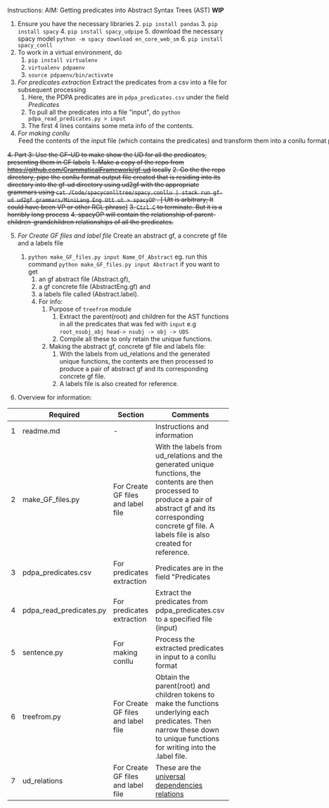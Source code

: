 Instructions:
AIM: Getting predicates into Abstract Syntax Trees (AST) **WIP**

1. Ensure you have the necessary libraries
   2. `pip install pandas`
   3. `pip install spacy`
   4. `pip install spacy_udpipe`
   5. download the necessary spacy model `python -m spacy download en_core_web_sm`
   6. `pip install spacy_conll`
2. To work in a virtual environment, do
   1. `pip install virtualenv`
   2. `virtualenv pdpaenv`
   3. `source pdpaenv/bin/activate`
3. *For predicates extraction* Extract the predicates from a csv into a file for subsequent processing
   1. Here, the PDPA predicates are in `pdpa_predicates.csv` under the field *Predicates*
   2. To pull all the predicates into a file "input", do `python pdpa_read_predicates.py > input`
   3. The first 4 lines contains some meta info of the contents.
4. *For making conllu* <Option> Feed the contents of the `input` file (which contains the predicates) and transform them into a conllu format
   1. `python sentence.py input` will output the predicates in `input` into a conllu format at `spacy.conllu`

~~4. Part 3: Use the GF-UD to make show the UD for all the predicates, presenting them in GF labels~~
   ~~1. Make a copy of the repo from https://github.com/GrammaticalFramework/gf-ud locally~~
   ~~2. Go the the repo directory, pipe the conllu format output file created that is residing into its directory into the gf-ud directory using ud2gf with the appropriate grammars using `cat /Code/spacyconlltree/spacy.conllu | stack run gf-ud ud2gf grammars/MiniLang Eng Utt ut > spacyOP` . [ Utt is arbitrary; It could have been VP or other RGL phrase]~~
   ~~3. `Ctrl C` to terminate. But it is a horribly long process~~
   ~~4. spacyOP will contain the relationship of parent-children-grandchildren relationships of all the predicates.~~

5. *For Create GF files and label file* Create an abstract gf, a concrete gf file and a labels file
   1. `python make_GF_files.py input Name_Of_Abstract` eg. run this command `python make_GF_files.py input Abstract` if you want to get
      1. an gf abstract file (Abstract.gf),
      2. a gf concrete file (AbstractEng.gf) and
      3. a labels file called (Abstract.label).
      4. For info:
         1. Purpose of `treefrom` module
            1. Extract the parent(root) and children for the AST functions in all the predicates that was fed with `input` e.g `root_nsubj_obj head-> nsubj -> obj -> UDS`
            2. Compile all these to only retain the unique functions.
         2. Making the abstract gf, concrete gf file and labels file:
            1. With the labels from ud_relations and the generated unique functions, the contents are then processed to produce a pair of abstract gf and its corresponding concrete gf file.
            2. A labels file is also created for reference.

6. Overview for information:

|   	|  Required 	            | Section  	                           | Comments   	                              |
|---	|---	                     |---	                                 |---	                                       |
|  1 	| readme.md  	            |  - 	                                 | Instructions and information 	            |
|  2 	| make_GF_files.py 	      | For Create GF files and label file   | With the labels from ud_relations and the generated unique functions, the contents are then processed to produce a pair of abstract gf and its corresponding concrete gf file. A labels file is also created for reference. 	|
|  3 	| pdpa_predicates.csv  	   | For predicates extraction            | Predicates are in the field "Predicates  	|
|  4 	| pdpa_read_predicates.py  | For predicates extraction            | Extract the predicates from pdpa_predicates.csv to a specified file (input) 	|
|  5 	| sentence.py  	         | For making conllu   	               | Process the extracted predicates in input to a conllu format  	|
|  6 	| treefrom.py  	         | For Create GF files and label file   | Obtain the parent(root) and children tokens to make the functions underlying each predicates. Then narrow these down to unique functions for writing into the .label file.	|
|  7 	| ud_relations  	         | For Create GF files and label file   |  These are the [universal dependencies relations](https://universaldependencies.org/u/dep/#:~:text=alphabetical%20listing) 	|   	